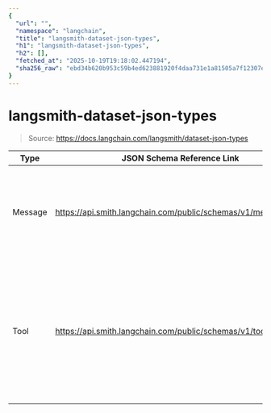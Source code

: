 ```yaml
---
{
  "url": "",
  "namespace": "langchain",
  "title": "langsmith-dataset-json-types",
  "h1": "langsmith-dataset-json-types",
  "h2": [],
  "fetched_at": "2025-10-19T19:18:02.447194",
  "sha256_raw": "ebd34b620b953c59b4ed623881920f4daa731e1a81505a7f12307e1e3b098358"
}
---
```


# langsmith-dataset-json-types

> Source: https://docs.langchain.com/langsmith/dataset-json-types

| Type | JSON Schema Reference Link | Usage |
|---|---|---|
| Message | https://api.smith.langchain.com/public/schemas/v1/message.json | Represents messages sent to a chat model, following the OpenAI standard format. |
| Tool | https://api.smith.langchain.com/public/schemas/v1/tooldef.json | Tool definitions available to chat models for function calling, defined in OpenAI’s JSON Schema inspired function format. |